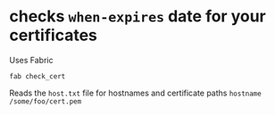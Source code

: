 # checks `when-expires` date for your certificates

Uses Fabric

```
fab check_cert
```

Reads the `host.txt` file for hostnames and certificate paths `hostname /some/foo/cert.pem`
